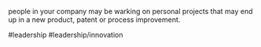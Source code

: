 people in your company may be warking on personal projects that may end up in a new product, patent or process improvement.

#leadership #leadership/innovation